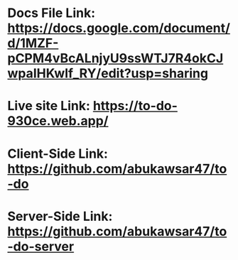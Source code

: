 # Docs File Link: https://docs.google.com/document/d/1MZF-pCPM4vBcALnjyU9ssWTJ7R4okCJwpaIHKwIf_RY/edit?usp=sharing

# Live site Link: https://to-do-930ce.web.app/

# Client-Side Link: https://github.com/abukawsar47/to-do

# Server-Side Link: https://github.com/abukawsar47/to-do-server
